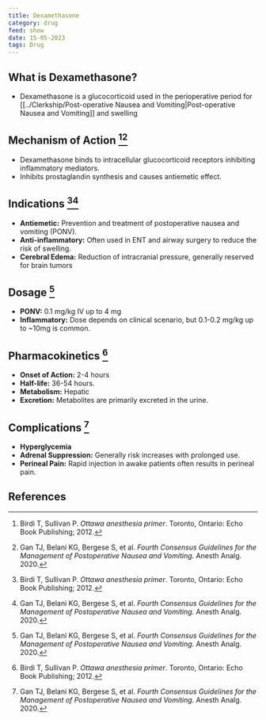 ```yaml
---
title: Dexamethasone
category: drug
feed: show
date: 15-05-2023
tags: Drug 
---
```


## What is Dexamethasone?
- Dexamethasone is a glucocorticoid used in the perioperative period for [[../Clerkship/Post-operative Nausea and Vomiting|Post-operative Nausea and Vomiting]] and swelling

## Mechanism of Action [^1][^2]
- Dexamethasone binds to intracellular glucocorticoid receptors inhibiting inflammatory mediators.
- Inhibits prostaglandin synthesis and causes antiemetic effect. 

## Indications [^1][^2]
- **Antiemetic:** Prevention and treatment of postoperative nausea and vomiting (PONV).
- **Anti-inflammatory:** Often used in ENT and airway surgery to reduce the risk of swelling.
- **Cerebral Edema:** Reduction of intracranial pressure, generally reserved for brain tumors

## Dosage [^2]
- **PONV:** 0.1 mg/kg IV up to 4 mg
- **Inflammatory:** Dose depends on clinical scenario, but 0.1-0.2 mg/kg up to ~10mg is common.

## Pharmacokinetics [^1]
- **Onset of Action:** 2-4 hours
- **Half-life:** 36-54 hours.
- **Metabolism:** Hepatic
- **Excretion:** Metabolites are primarily excreted in the urine.

## Complications [^2]
- **Hyperglycemia**
- **Adrenal Suppression:** Generally risk increases with prolonged use.
- **Perineal Pain:** Rapid injection in awake patients often results in perineal pain.

## References
[^1]: Birdi T, Sullivan P. *Ottawa anesthesia primer*. Toronto, Ontario: Echo Book Publishing; 2012.
[^2]: Gan TJ, Belani KG, Bergese S, et al. *Fourth Consensus Guidelines for the Management of Postoperative Nausea and Vomiting*. Anesth Analg. 2020.
